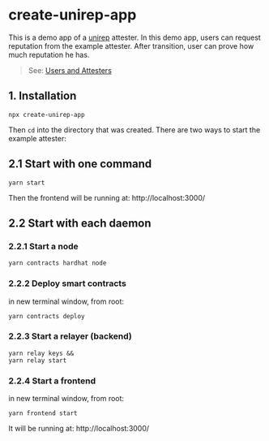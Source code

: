# create-unirep-app

This is a demo app of a [unirep](https://github.com/Unirep/Unirep) attester. In this demo app, users can request reputation from the example attester. After transition, user can prove how much reputation he has.

> See: [Users and Attesters](https://developer.unirep.io/docs/protocol/users-and-attesters)

## 1. Installation

```shell
npx create-unirep-app
```

Then `cd` into the directory that was created.
There are two ways to start the example attester:

## 2.1 Start with one command

```shell
yarn start
```

Then the frontend will be running at: http://localhost:3000/

## 2.2 Start with each daemon

### 2.2.1 Start a node

```shell
yarn contracts hardhat node
```

### 2.2.2 Deploy smart contracts

in new terminal window, from root:

```shell
yarn contracts deploy
```

### 2.2.3 Start a relayer (backend)

```shell
yarn relay keys &&
yarn relay start
```

### 2.2.4 Start a frontend

in new terminal window, from root:

```shell
yarn frontend start
```

It will be running at: http://localhost:3000/
